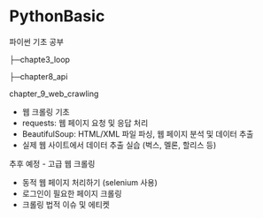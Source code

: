 # PythonBasic
 파이썬 기초 공부



├─chapte3_loop

├─chapter8_api

chapter_9_web_crawling
- 웹 크롤링 기초
- requests: 웹 페이지 요청 및 응답 처리
- BeautifulSoup: HTML/XML 파일 파싱, 웹 페이지 분석 및 데이터 추출
- 실제 웹 사이트에서 데이터 추출 실습 (벅스, 멜론, 할리스 등)

추후 예정 - 고급 웹 크롤링
- 동적 웹 페이지 처리하기 (selenium 사용)
- 로그인이 필요한 페이지 크롤링
- 크롤링 법적 이슈 및 에티켓